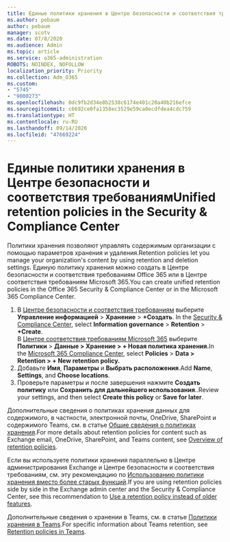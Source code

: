 ```yaml
---
title: Единые политики хранения в Центре безопасности и соответствия требованиям
ms.author: pebaum
author: pebaum
manager: scotv
ms.date: 07/8/2020
ms.audience: Admin
ms.topic: article
ms.service: o365-administration
ROBOTS: NOINDEX, NOFOLLOW
localization_priority: Priority
ms.collection: Adm_O365
ms.custom:
- "5745"
- "9000273"
ms.openlocfilehash: 0dc9fb2d34e8b2538c6174e401c20a40b216efce
ms.sourcegitcommit: c6692ce0fa1358ec3529e59ca0ecdfdea4cdc759
ms.translationtype: HT
ms.contentlocale: ru-RU
ms.lasthandoff: 09/14/2020
ms.locfileid: "47669224"
---
```

# <a name="unified-retention-policies-in-the-security--compliance-center"></a><span data-ttu-id="de216-102">Единые политики хранения в Центре безопасности и соответствия требованиям</span><span class="sxs-lookup"><span data-stu-id="de216-102">Unified retention policies in the Security & Compliance Center</span></span>

<span data-ttu-id="de216-103">Политики хранения позволяют управлять содержимым организации с помощью параметров хранения и удаления.</span><span class="sxs-lookup"><span data-stu-id="de216-103">Retention policies let you manage your organization's content by using retention and deletion settings.</span></span> <span data-ttu-id="de216-104">Единую политику хранения можно создать в Центре безопасности и соответствия требованиям Office 365 или в Центре соответствия требованиям Microsoft 365.</span><span class="sxs-lookup"><span data-stu-id="de216-104">You can create unified retention policies in the Office 365 Security & Compliance Center or in the Microsoft 365 Compliance Center.</span></span> 

1. <span data-ttu-id="de216-p102">В [Центре безопасности и соответствия требованиям](https://go.microsoft.com/fwlink/p/?linkid=2077143) выберите **Управление информацией** > **Хранение** > **+Создать**. </span><span class="sxs-lookup"><span data-stu-id="de216-p102">In the [Security & Compliance Center](https://go.microsoft.com/fwlink/p/?linkid=2077143), select **Information governance** > **Retention** > **+Create**. </span></span><br/>
    <span data-ttu-id="de216-106">В [Центре соответствия требованиям Microsoft 365](https://go.microsoft.com/fwlink/p/?linkid=2077149) выберите **Политики** > **Данные > Хранение > + Новая политика хранения.**</span><span class="sxs-lookup"><span data-stu-id="de216-106">In the [Microsoft 365 Compliance Center](https://go.microsoft.com/fwlink/p/?linkid=2077149), select **Policies** > **Data > Retention > + New retention policy.**</span></span>
2. <span data-ttu-id="de216-107">Добавьте **Имя**, **Параметры** и **Выбрать расположения**.</span><span class="sxs-lookup"><span data-stu-id="de216-107">Add **Name**, **Settings**, and **Choose locations**.</span></span>
3. <span data-ttu-id="de216-108">Проверьте параметры и после завершения нажмите **Создать политику** или **Сохранить для дальнейшего использования**..</span><span class="sxs-lookup"><span data-stu-id="de216-108">Review your settings, and then select **Create this policy** or **Save for later**.</span></span>  
      
<span data-ttu-id="de216-109">Дополнительные сведения о политиках хранения данных для содержимого, в частности, электронной почты, OneDrive, SharePoint и содержимого Teams, см. в статье [Общие сведения о политиках хранения](https://go.microsoft.com/fwlink/?linkid=2127785).</span><span class="sxs-lookup"><span data-stu-id="de216-109">For more details about retention policies for content such as Exchange email, OneDrive, SharePoint, and Teams content, see [Overview of retention policies](https://go.microsoft.com/fwlink/?linkid=2127785).</span></span>  
    
<span data-ttu-id="de216-110">Если вы используете политики хранения параллельно в Центре администрирования Exchange и Центре безопасности и соответствия требованиям, см. эту рекомендацию по [Использованию политики хранения вместо более старых функций](https://docs.microsoft.com/microsoft-365/compliance/retention-policies?view=o365-worldwide#use-a-retention-policy-instead-of-older-features).</span><span class="sxs-lookup"><span data-stu-id="de216-110">If you are using retention policies side by side in the Exchange admin center and the Security & Compliance Center, see this recommendation to [Use a retention policy instead of older features](https://docs.microsoft.com/microsoft-365/compliance/retention-policies?view=o365-worldwide#use-a-retention-policy-instead-of-older-features).</span></span>  
    
<span data-ttu-id="de216-111">Дополнительные сведения о хранении в Teams, см. в статье [Политики хранения в Teams](https://docs.microsoft.com/microsoftteams/retention-policies).</span><span class="sxs-lookup"><span data-stu-id="de216-111">For specific information about Teams retention, see [Retention policies in Teams](https://docs.microsoft.com/microsoftteams/retention-policies).</span></span>